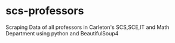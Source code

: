 # scs-professors
Scraping Data of all professors in Carleton's SCS,SCE,IT and Math Department using python and BeautifulSoup4
